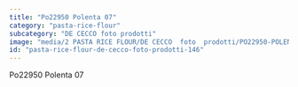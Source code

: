 ```yaml
---
title: "Po22950 Polenta 07"
category: "pasta-rice-flour"
subcategory: "DE CECCO foto prodotti"
image: "media/2 PASTA RICE FLOUR/DE CECCO  foto  prodotti/PO22950-POLENTA-07.jpg"
id: "pasta-rice-flour-de-cecco-foto-prodotti-146"
---
```


Po22950 Polenta 07
